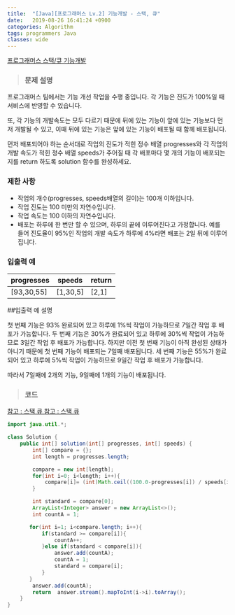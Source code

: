 ```yaml
---
title:  "[Java][프로그래머스 Lv.2] 기능개발 - 스택, 큐"
date:   2019-08-26 16:41:24 +0900
categories: Algorithm
tags: programmers Java
classes: wide
---  
```


[프로그래머스 스택/큐 기능개발](https://programmers.co.kr/learn/courses/30/lessons/42586)   

> ### 문제 설명  

프로그래머스 팀에서는 기능 개선 작업을 수행 중입니다. 각 기능은 진도가 100%일 때 서비스에 반영할 수 있습니다.

또, 각 기능의 개발속도는 모두 다르기 때문에 뒤에 있는 기능이 앞에 있는 기능보다 먼저 개발될 수 있고, 이때 뒤에 있는 기능은 앞에 있는 기능이 배포될 때 함께 배포됩니다.

먼저 배포되어야 하는 순서대로 작업의 진도가 적힌 정수 배열 progresses와 각 작업의 개발 속도가 적힌 정수 배열 speeds가 주어질 때 각 배포마다 몇 개의 기능이 배포되는지를 return 하도록 solution 함수를 완성하세요.

### 제한 사항

- 작업의 개수(progresses, speeds배열의 길이)는 100개 이하입니다.
- 작업 진도는 100 미만의 자연수입니다.
- 작업 속도는 100 이하의 자연수입니다.
- 배포는 하루에 한 번만 할 수 있으며, 하루의 끝에 이루어진다고 가정합니다. 예를 들어 진도율이 95%인 작업의 개발 속도가 하루에 4%라면 배포는 2일 뒤에 이루어집니다.

### 입출력 예

| progresses 	| speeds   	| return 	|
|------------	|----------	|--------	|
| [93,30,55] 	| [1,30,5] 	| [2,1]  	|

##입출력 예 설명

첫 번째 기능은 93% 완료되어 있고 하루에 1%씩 작업이 가능하므로 7일간 작업 후 배포가 가능합니다.
두 번째 기능은 30%가 완료되어 있고 하루에 30%씩 작업이 가능하므로 3일간 작업 후 배포가 가능합니다. 하지만 이전 첫 번째 기능이 아직 완성된 상태가 아니기 때문에 첫 번째 기능이 배포되는 7일째 배포됩니다.
세 번째 기능은 55%가 완료되어 있고 하루에 5%씩 작업이 가능하므로 9일간 작업 후 배포가 가능합니다.

따라서 7일째에 2개의 기능, 9일째에 1개의 기능이 배포됩니다.

>### 코드

[참고 : 스택 큐 ](​https://kingname.tistory.com/76​)
[참고 : 스택 큐 ](https://korbillgates.tistory.com/122)

```java
import java.util.*;

class Solution {
    public int[] solution(int[] progresses, int[] speeds) {
        int[] compare = {};
        int length = progresses.length;

        compare = new int[length];
        for(int i=0; i<length; i++){
            compare[i]= (int)Math.ceil((100.0-progresses[i]) / speeds[i]);
        }

        int standard = compare[0];
        ArrayList<Integer> answer = new ArrayList<>();
        int countA = 1;

       for(int i=1; i<compare.length; i++){
           if(standard >= compare[i]){
               countA++;
           }else if(standard < compare[i]){
               answer.add(countA);
               countA = 1;
               standard = compare[i];
           }
       }
        answer.add(countA);
        return  answer.stream().mapToInt(i->i).toArray();
    }
}
```


​
